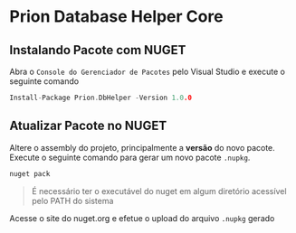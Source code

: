 # Prion Database Helper Core


## Instalando Pacote com NUGET
Abra o `Console do Gerenciador de Pacotes` pelo Visual Studio e execute o seguinte comando

```c
Install-Package Prion.DbHelper -Version 1.0.0
```

## Atualizar Pacote no NUGET
Altere o assembly do projeto, principalmente a **versão** do novo pacote. Execute o seguinte comando para gerar um novo pacote `.nupkg`. 

```c
nuget pack
```
> É necessário ter o executável do nuget em algum diretório acessível pelo PATH do sistema

Acesse o site do nuget.org e efetue o upload do arquivo `.nupkg` gerado